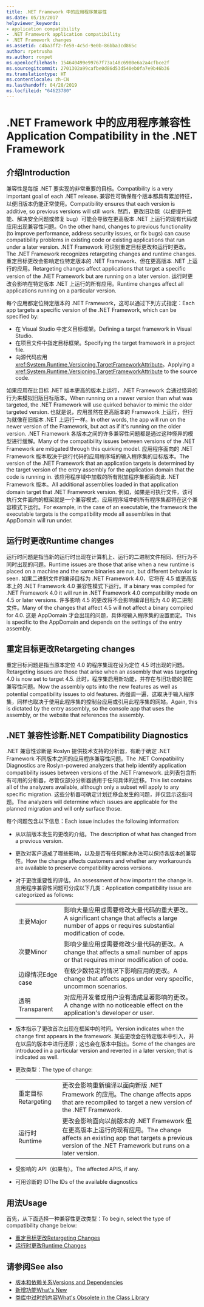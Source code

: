 ```yaml
---
title: .NET Framework 中的应用程序兼容性
ms.date: 05/19/2017
helpviewer_keywords:
- application compatibility
- .NET Framework application compatibility
- .NET Framework changes
ms.assetid: c4ba3ff2-fe59-4c5d-9e0b-86bba3cd865c
author: rpetrusha
ms.author: ronpet
ms.openlocfilehash: 154640499e99767f73a148c6980e6a2a4cfbce2f
ms.sourcegitcommit: 2701302a99cafbe0d86d53d540eb0fa7e9b46b36
ms.translationtype: HT
ms.contentlocale: zh-CN
ms.lasthandoff: 04/28/2019
ms.locfileid: "64623780"
---
```

# <a name="application-compatibility-in-the-net-framework"></a><span data-ttu-id="9f389-102">.NET Framework 中的应用程序兼容性</span><span class="sxs-lookup"><span data-stu-id="9f389-102">Application Compatibility in the .NET Framework</span></span>

## <a name="introduction"></a><span data-ttu-id="9f389-103">介绍</span><span class="sxs-lookup"><span data-stu-id="9f389-103">Introduction</span></span>
<span data-ttu-id="9f389-104">兼容性是每版 .NET 要实现的非常重要的目标。</span><span class="sxs-lookup"><span data-stu-id="9f389-104">Compatibility is a very important goal of each .NET release.</span></span> <span data-ttu-id="9f389-105">兼容性可确保每个版本都具有累加特征，以便旧版本仍能正常使用。</span><span class="sxs-lookup"><span data-stu-id="9f389-105">Compatibility ensures that each version is additive, so previous versions will still work.</span></span> <span data-ttu-id="9f389-106">然而，更改旧功能（以便提升性能、解决安全问题或修复 bug）可能会导致在更高版本 .NET 上运行的现有代码或应用出现兼容性问题。</span><span class="sxs-lookup"><span data-stu-id="9f389-106">On the other hand, changes to previous functionality (to improve performance, address security issues, or fix bugs) can cause compatibility problems in existing code or existing applications that run under a later version.</span></span> <span data-ttu-id="9f389-107">.NET Framework 可识别重定目标更改和运行时更改。</span><span class="sxs-lookup"><span data-stu-id="9f389-107">The .NET Framework recognizes retargeting changes and runtime changes.</span></span> <span data-ttu-id="9f389-108">重定目标更改会影响定位特定版本的 .NET Framework、但在更高版本 .NET 上运行的应用。</span><span class="sxs-lookup"><span data-stu-id="9f389-108">Retargeting changes affect applications that target a specific version of the .NET Framework but are running on a later version.</span></span> <span data-ttu-id="9f389-109">运行时更改会影响在特定版本 .NET 上运行的所有应用。</span><span class="sxs-lookup"><span data-stu-id="9f389-109">Runtime changes affect all applications running on a particular version.</span></span>

<span data-ttu-id="9f389-110">每个应用都定位特定版本的 .NET Framework，这可以通过下列方式指定：</span><span class="sxs-lookup"><span data-stu-id="9f389-110">Each app targets a specific version of the .NET Framework, which can be specified by:</span></span>

* <span data-ttu-id="9f389-111">在 Visual Studio 中定义目标框架。</span><span class="sxs-lookup"><span data-stu-id="9f389-111">Defining a target framework in Visual Studio.</span></span>
* <span data-ttu-id="9f389-112">在项目文件中指定目标框架。</span><span class="sxs-lookup"><span data-stu-id="9f389-112">Specifying the target framework in a project file.</span></span>
* <span data-ttu-id="9f389-113">向源代码应用 <xref:System.Runtime.Versioning.TargetFrameworkAttribute>。</span><span class="sxs-lookup"><span data-stu-id="9f389-113">Applying a <xref:System.Runtime.Versioning.TargetFrameworkAttribute> to the source code.</span></span>

<span data-ttu-id="9f389-114">如果应用在比目标 .NET 版本更高的版本上运行，.NET Framework 会通过怪异的行为来模拟旧版目标版本。</span><span class="sxs-lookup"><span data-stu-id="9f389-114">When running on a newer version than what was targeted, the .NET Framework will use quirked behavior to mimic the older targeted version.</span></span> <span data-ttu-id="9f389-115">也就是说，应用虽然在更高版本的 Framework 上运行，但行为就像在旧版本 .NET 上运行一样。</span><span class="sxs-lookup"><span data-stu-id="9f389-115">In other words, the app will run on the newer version of the Framework, but act as if it's running on the older version.</span></span> <span data-ttu-id="9f389-116">.NET Framework 各版本之间的许多兼容性问题都是通过这种怪异的模型进行缓解。</span><span class="sxs-lookup"><span data-stu-id="9f389-116">Many of the compatibility issues between versions of the .NET Framework are mitigated through this quirking model.</span></span> <span data-ttu-id="9f389-117">应用程序面向的 .NET Framework 版本取决于运行代码的应用程序域的输入程序集的目标版本。</span><span class="sxs-lookup"><span data-stu-id="9f389-117">The version of the .NET Framework that an application targets is determined by the target version of the entry assembly for the application domain that the code is running in.</span></span> <span data-ttu-id="9f389-118">该应用程序域中加载的所有附加程序集都面向此 .NET Framework 版本。</span><span class="sxs-lookup"><span data-stu-id="9f389-118">All additional assemblies loaded in that application domain target that .NET Framework version.</span></span> <span data-ttu-id="9f389-119">例如，如果是可执行文件，该可执行文件面向的框架就是一个兼容模式，应用程序域中的所有程序集都将在这个兼容模式下运行。</span><span class="sxs-lookup"><span data-stu-id="9f389-119">For example, in the case of an executable, the framework the executable targets is the compatibility mode all assemblies in that AppDomain will run under.</span></span>

## <a name="runtime-changes"></a><span data-ttu-id="9f389-120">运行时更改</span><span class="sxs-lookup"><span data-stu-id="9f389-120">Runtime changes</span></span>

<span data-ttu-id="9f389-121">运行时问题是指当新的运行时出现在计算机上、运行的二进制文件相同、但行为不同时出现的问题。</span><span class="sxs-lookup"><span data-stu-id="9f389-121">Runtime issues are those that arise when a new runtime is placed on a machine and the same binaries are run, but different behavior is seen.</span></span> <span data-ttu-id="9f389-122">如果二进制文件的编译目标为 .NET Framework 4.0，它将在 4.5 或更高版本上的 .NET Framework 4.0 兼容性模式下运行。</span><span class="sxs-lookup"><span data-stu-id="9f389-122">If a binary was compiled for .NET Framework 4.0 it will run in .NET Framework 4.0 compatibility mode on 4.5 or later versions.</span></span> <span data-ttu-id="9f389-123">许多影响 4.5 的更改将不会影响编译目标为 4.0 的二进制文件。</span><span class="sxs-lookup"><span data-stu-id="9f389-123">Many of the changes that affect 4.5 will not affect a binary compiled for 4.0.</span></span> <span data-ttu-id="9f389-124">这是 AppDomain 才会出现的问题，具体视输入程序集的设置而定。</span><span class="sxs-lookup"><span data-stu-id="9f389-124">This is specific to the AppDomain and depends on the settings of the entry assembly.</span></span>

## <a name="retargeting-changes"></a><span data-ttu-id="9f389-125">重定目标更改</span><span class="sxs-lookup"><span data-stu-id="9f389-125">Retargeting changes</span></span>

<span data-ttu-id="9f389-126">重定目标问题是指当原本定位 4.0 的程序集现在设为定位 4.5 时出现的问题。</span><span class="sxs-lookup"><span data-stu-id="9f389-126">Retargeting issues are those that arise when an assembly that was targeting 4.0 is now set to target 4.5.</span></span> <span data-ttu-id="9f389-127">此时，程序集启用新功能，并存在与旧功能的潜在兼容性问题。</span><span class="sxs-lookup"><span data-stu-id="9f389-127">Now the assembly opts into the new features as well as potential compatibility issues to old features.</span></span> <span data-ttu-id="9f389-128">再强调一遍，这取决于输入程序集，同样也取决于使用此程序集的控制台应用或引用此程序集的网站。</span><span class="sxs-lookup"><span data-stu-id="9f389-128">Again, this is dictated by the entry assembly, so the console app that uses the assembly, or the website that references the assembly.</span></span>

## <a name="net-compatibility-diagnostics"></a><span data-ttu-id="9f389-129">.NET 兼容性诊断</span><span class="sxs-lookup"><span data-stu-id="9f389-129">.NET Compatibility Diagnostics</span></span>

<span data-ttu-id="9f389-130">.NET 兼容性诊断是 Roslyn 提供技术支持的分析器，有助于确定 .NET Framework 不同版本之间的应用程序兼容性问题。</span><span class="sxs-lookup"><span data-stu-id="9f389-130">The .NET Compatibility Diagnostics are Roslyn-powered analyzers that help identify application compatibility issues between versions of the .NET Framework.</span></span> <span data-ttu-id="9f389-131">此列表包含所有可用的分析器，尽管仅部分分析器适用于任何具体的迁移。</span><span class="sxs-lookup"><span data-stu-id="9f389-131">This list contains all of the analyzers available, although only a subset will apply to any specific migration.</span></span> <span data-ttu-id="9f389-132">这些分析器可确定计划迁移会发生的问题，并仅显示这些问题。</span><span class="sxs-lookup"><span data-stu-id="9f389-132">The analyzers will determine which issues are applicable for the planned migration and will only surface those.</span></span>

<span data-ttu-id="9f389-133">每个问题包含以下信息：</span><span class="sxs-lookup"><span data-stu-id="9f389-133">Each issue includes the following information:</span></span>

- <span data-ttu-id="9f389-134">从以前版本发生的更改的介绍。</span><span class="sxs-lookup"><span data-stu-id="9f389-134">The description of what has changed from a previous version.</span></span>

- <span data-ttu-id="9f389-135">更改对客户造成了哪些影响，以及是否有任何解决办法可以保持各版本的兼容性。</span><span class="sxs-lookup"><span data-stu-id="9f389-135">How the change affects customers and whether any workarounds are available to preserve compatibility across versions.</span></span>

- <span data-ttu-id="9f389-136">对于更改重要性的评估。</span><span class="sxs-lookup"><span data-stu-id="9f389-136">An assessment of how important the change is.</span></span> <span data-ttu-id="9f389-137">应用程序兼容性问题可分成以下几类：</span><span class="sxs-lookup"><span data-stu-id="9f389-137">Application compatibility issue are categorized as follows:</span></span>

    |   |   |
    |---|---|
    |<span data-ttu-id="9f389-138">主要</span><span class="sxs-lookup"><span data-stu-id="9f389-138">Major</span></span>|<span data-ttu-id="9f389-139">影响大量应用或需要修改大量代码的重大更改。</span><span class="sxs-lookup"><span data-stu-id="9f389-139">A significant change that affects a large number of apps or requires substantial modification of code.</span></span>|
    |<span data-ttu-id="9f389-140">次要</span><span class="sxs-lookup"><span data-stu-id="9f389-140">Minor</span></span>|<span data-ttu-id="9f389-141">影响少量应用或需要修改少量代码的更改。</span><span class="sxs-lookup"><span data-stu-id="9f389-141">A change that affects a small number of apps or that requires minor modification of code.</span></span>|
    |<span data-ttu-id="9f389-142">边缘情况</span><span class="sxs-lookup"><span data-stu-id="9f389-142">Edge case</span></span>|<span data-ttu-id="9f389-143">在极少数特定的情况下影响应用的更改。</span><span class="sxs-lookup"><span data-stu-id="9f389-143">A change that affects apps under very specific, uncommon scenarios.</span></span>|
    |<span data-ttu-id="9f389-144">透明</span><span class="sxs-lookup"><span data-stu-id="9f389-144">Transparent</span></span>|<span data-ttu-id="9f389-145">对应用开发者或用户没有造成显著影响的更改。</span><span class="sxs-lookup"><span data-stu-id="9f389-145">A change with no noticeable effect on the application's developer or user.</span></span>|

- <span data-ttu-id="9f389-146">版本指示了更改首次出现在框架中的时间。</span><span class="sxs-lookup"><span data-stu-id="9f389-146">Version indicates when the change first appears in the framework.</span></span> <span data-ttu-id="9f389-147">某些更改会在特定版本中引入，并在以后的版本中进行还原；这也会在版本中指出。</span><span class="sxs-lookup"><span data-stu-id="9f389-147">Some of the changes are introduced in a particular version and reverted in a later version; that is indicated as well.</span></span>

- <span data-ttu-id="9f389-148">更改类型：</span><span class="sxs-lookup"><span data-stu-id="9f389-148">The type of change:</span></span>

    |   |   |
    |---|---|
    |<span data-ttu-id="9f389-149">重定目标</span><span class="sxs-lookup"><span data-stu-id="9f389-149">Retargeting</span></span>|<span data-ttu-id="9f389-150">更改会影响重新编译以面向新版 .NET Framework 的应用。</span><span class="sxs-lookup"><span data-stu-id="9f389-150">The change affects apps that are recompiled to target a new version of the .NET Framework.</span></span>|
    |<span data-ttu-id="9f389-151">运行时</span><span class="sxs-lookup"><span data-stu-id="9f389-151">Runtime</span></span>|<span data-ttu-id="9f389-152">更改会影响面向以前版本的 .NET Framework 但在更高版本上运行的现有应用。</span><span class="sxs-lookup"><span data-stu-id="9f389-152">The change affects an existing app that targets a previous version of the .NET Framework but runs on a later version.</span></span>|

- <span data-ttu-id="9f389-153">受影响的 API（如果有）。</span><span class="sxs-lookup"><span data-stu-id="9f389-153">The affected APIS, if any.</span></span>

- <span data-ttu-id="9f389-154">可用诊断的 ID</span><span class="sxs-lookup"><span data-stu-id="9f389-154">The IDs of the available diagnostics</span></span>

## <a name="usage"></a><span data-ttu-id="9f389-155">用法</span><span class="sxs-lookup"><span data-stu-id="9f389-155">Usage</span></span>
<span data-ttu-id="9f389-156">首先，从下面选择一种兼容性更改类型：</span><span class="sxs-lookup"><span data-stu-id="9f389-156">To begin, select the type of compatibility change below:</span></span>

* [<span data-ttu-id="9f389-157">重定目标更改</span><span class="sxs-lookup"><span data-stu-id="9f389-157">Retargeting Changes</span></span>](./retargeting/index.md)
* [<span data-ttu-id="9f389-158">运行时更改</span><span class="sxs-lookup"><span data-stu-id="9f389-158">Runtime Changes</span></span>](./runtime/index.md)

## <a name="see-also"></a><span data-ttu-id="9f389-159">请参阅</span><span class="sxs-lookup"><span data-stu-id="9f389-159">See also</span></span>

- [<span data-ttu-id="9f389-160">版本和依赖关系</span><span class="sxs-lookup"><span data-stu-id="9f389-160">Versions and Dependencies</span></span>](../../../docs/framework/migration-guide/versions-and-dependencies.md)
- [<span data-ttu-id="9f389-161">新增功能</span><span class="sxs-lookup"><span data-stu-id="9f389-161">What's New</span></span>](../../../docs/framework/whats-new/index.md)
- [<span data-ttu-id="9f389-162">类库中过时的内容</span><span class="sxs-lookup"><span data-stu-id="9f389-162">What's Obsolete in the Class Library</span></span>](../../../docs/framework/whats-new/whats-obsolete.md)
